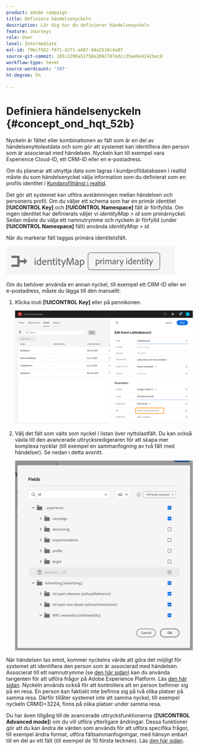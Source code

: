 ```yaml
---
product: adobe campaign
title: Definiera händelsenyckeln
description: Lär dig hur du definierar händelsenyckeln
feature: Journeys
role: User
level: Intermediate
exl-id: 79bcf562-f971-42f1-a607-94a2510c4a07
source-git-commit: 185c2296a51f58e2092787edcc35ee9e4242bec8
workflow-type: tm+mt
source-wordcount: '397'
ht-degree: 5%

---
```


# Definiera händelsenyckeln {#concept_ond_hqt_52b}

Nyckeln är fältet eller kombinationen av fält som är en del av händelsenyttolastdata och som gör att systemet kan identifiera den person som är associerad med händelsen. Nyckeln kan till exempel vara Experience Cloud-ID, ett CRM-ID eller en e-postadress.

Om du planerar att utnyttja data som lagras i kundprofildatabasen i realtid måste du som händelsenyckel välja information som du definierat som en profils identitet i [Kundprofiltjänst i realtid](https://experienceleague.adobe.com/docs/experience-platform/profile/home.html?lang=sv).

Det gör att systemet kan utföra avstämningen mellan händelsen och personens profil. Om du väljer ett schema som har en primär identitet **[!UICONTROL Key]** och **[!UICONTROL Namespace]** fält är förifyllda. Om ingen identitet har definierats väljer vi _identityMap > id_ som primärnyckel. Sedan måste du välja ett namnutrymme och nyckeln är förfylld (under **[!UICONTROL Namespace]** fält) använda _identityMap > id_.

När du markerar fält taggas primära identitetsfält.

![](../assets/primary-identity.png)

Om du behöver använda en annan nyckel, till exempel ett CRM-ID eller en e-postadress, måste du lägga till den manuellt:

1. Klicka inuti **[!UICONTROL Key]** eller på pennikonen.

   ![](../assets/journey16.png)

1. Välj det fält som valts som nyckel i listan över nyttolastfält. Du kan också växla till den avancerade uttrycksredigeraren för att skapa mer komplexa nycklar (till exempel en sammanfogning av två fält med händelser). Se nedan i detta avsnitt.

   ![](../assets/journey20.png)

När händelsen tas emot, kommer nyckelns värde att göra det möjligt för systemet att identifiera den person som är associerad med händelsen. Associerat till ett namnutrymme (se [den här sidan](../event/selecting-the-namespace.md)) kan du använda tangenten för att utföra frågor på Adobe Experience Platform. Läs [den här sidan](../building-journeys/about-orchestration-activities.md).
Nyckeln används också för att kontrollera att en person befinner sig på en resa. En person kan faktiskt inte befinna sig på två olika platser på samma resa. Därför tillåter systemet inte att samma nyckel, till exempel nyckeln CRMID=3224, finns på olika platser under samma resa.

Du har även tillgång till de avancerade uttrycksfunktionerna (**[!UICONTROL Advanced mode]**) om du vill utföra ytterligare ändringar. Dessa funktioner gör att du kan ändra de värden som används för att utföra specifika frågor, till exempel ändra format, utföra fältsammanfogningar, med hänsyn enbart till en del av ett fält (till exempel de 10 första tecknen). Läs [den här sidan](../expression/expressionadvanced.md).
